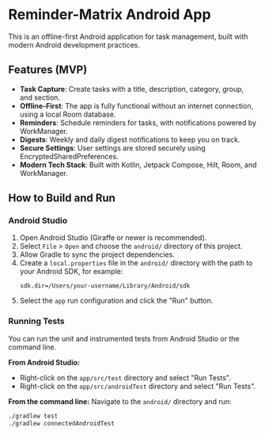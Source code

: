 # Reminder-Matrix Android App

This is an offline-first Android application for task management, built with modern Android development practices.

## Features (MVP)
- **Task Capture**: Create tasks with a title, description, category, group, and section.
- **Offline-First**: The app is fully functional without an internet connection, using a local Room database.
- **Reminders**: Schedule reminders for tasks, with notifications powered by WorkManager.
- **Digests**: Weekly and daily digest notifications to keep you on track.
- **Secure Settings**: User settings are stored securely using EncryptedSharedPreferences.
- **Modern Tech Stack**: Built with Kotlin, Jetpack Compose, Hilt, Room, and WorkManager.

## How to Build and Run

### Android Studio
1.  Open Android Studio (Giraffe or newer is recommended).
2.  Select `File` > `Open` and choose the `android/` directory of this project.
3.  Allow Gradle to sync the project dependencies.
4.  Create a `local.properties` file in the `android/` directory with the path to your Android SDK, for example:
    ```
    sdk.dir=/Users/your-username/Library/Android/sdk
    ```
5.  Select the `app` run configuration and click the "Run" button.

### Running Tests
You can run the unit and instrumented tests from Android Studio or the command line.

**From Android Studio:**
- Right-click on the `app/src/test` directory and select "Run Tests".
- Right-click on the `app/src/androidTest` directory and select "Run Tests".

**From the command line:**
Navigate to the `android/` directory and run:
```bash
./gradlew test
./gradlew connectedAndroidTest
```
